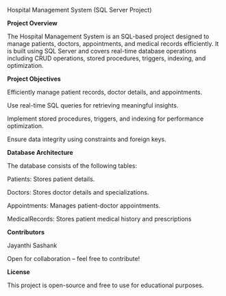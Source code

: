 Hospital Management System (SQL Server Project)

 **Project Overview**

The Hospital Management System is an SQL-based project designed to manage patients, doctors, appointments, and medical records efficiently. It is built using SQL Server and covers real-time database operations including CRUD operations, stored procedures, triggers, indexing, and optimization.

**Project Objectives**

Efficiently manage patient records, doctor details, and appointments.

Use real-time SQL queries for retrieving meaningful insights.

Implement stored procedures, triggers, and indexing for performance optimization.

Ensure data integrity using constraints and foreign keys.

 **Database Architecture**

The database consists of the following tables:

Patients: Stores patient details.

Doctors: Stores doctor details and specializations.

Appointments: Manages patient-doctor appointments.

MedicalRecords: Stores patient medical history and prescriptions

**Contributors**

Jayanthi Sashank 

Open for collaboration – feel free to contribute!

**License**

This project is open-source and free to use for educational purposes.


